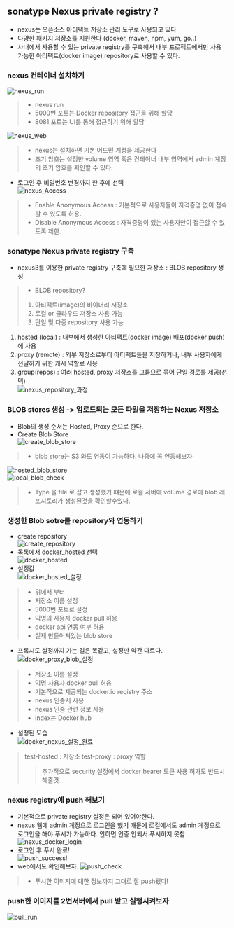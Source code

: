 ## sonatype Nexus private registry ?
- nexus는 오픈소스 아티팩트 저장소 관리 도구로 사용되고 있다 
- 다양한 패키지 저장소를 지원한다 (docker, maven, npm, yum, go..)
- 사내에서 사용할 수 있는 private registry를 구축해서 내부 프로젝트에서만 사용 가능한 아티팩트(docker image) repository로 사용할 수 있다.

### nexus 컨테이너 설치하기
![nexus_run](../docker_file/img/nexus_run.png)    
> - nexus run 
> - 5000번 포트는 Docker repository 접근을 위해 할당
> - 8081 포트는 UI를 통해 접근하기 위해 할당

![nexus_web](../docker_file/img/nexus_web.png)    
> - nexus는 설치하면 기본 어드민 계정을 제공한다
> - 초기 암호는 설정한 volume 영역 혹은 컨테이너 내부 영역에서 admin 계정의 초기 암호를 확인할 수 있다.

- 로그인 후 비밀번호 변경까지 한 후에 선택  
![nexus_Access](../docker_file/img/nexus_Access.png)  
> - Enable Anonymous Access : 기본적으로 사용자들이 자격증명 없이 접속할 수 있도록 허용.
> - Disable Anonymous Access : 자격증명이 있는 사용자만이 접근할 수 있도록 제한.

### sonatype Nexus private registry 구축
- nexus3를 이용한 private registry 구축에 필요한 저장소 : BLOB repository 생성
> - BLOB repository? 
> 1. 아티팩트(image)의 바이너리 저장소
> 2. 로컬 or 클라우드 저장소 사용 가능
> 3. 단일 및 다중 repository 사용 가능
1. hosted (local) : 내부에서 생성한 아티팩트(docker image) 배포(docker push) 에 사용
2. proxy (remote) : 외부 저장소로부터 아티팩트들을 저장하거나, 내부 사용자에게 전달하기 위한 캐시 역할로 사용
3. group(repos) : 여러 hosted, proxy 저장소를 그룹으로 묶어 단일 경로를 제공(선택)  
![nexus_repository_과정](../docker_file/img/nexus_repository_과정.png)    

### BLOB stores 생성 -> 업로드되는 모든 파일을 저장하는 Nexus 저장소
- Blob의 생성 순서는 Hosted, Proxy 순으로 한다.
- Create Blob Store  
![create_blob_store](../docker_file/img/create_blob_store.png)     
> - blob store는 S3 와도 연동이 가능하다. 나중에 꼭 연동해보자

![hosted_blob_store](../docker_file/img/hosted_blob_store.png)   
![local_blob_check](../docker_file/img/local_blob_check.png)    
> - Type 을 file 로 잡고 생성했기 떄문에 로컬 서버에 volume 경로에 blob 레포지토리가 생성된것을 확인할수있다.  

### 생성한 Blob sotre를 repository와 연동하기
- create repository  
![create_repository](../docker_file/img/create_repository.png)    
- 목록에서 docker_hosted 선택  
![docker_hosted](../docker_file/img/docker_hosted.png)    
- 설정값  
![docker_hosted_설정](../docker_file/img/docker_hosted_설정.png)       
> - 위에서 부터 
> - 저장소 이름 설정
> - 5000번 포트로 설정
> - 익명의 사용자 docker pull 허용
> - docker api 연동 여부 허용
> - 실제 만들어져있는 blob store
- 프록시도 설정까지 가는 길은 똑같고, 설정만 약간 다르다.  
![docker_proxy_blob_설정](../docker_file/img/docker_proxy_blob_설정.png)    
> - 저장소 이름 설정
> - 익명 사용자 docker pull 허용
> - 기본적으로 제공되는 docker.io registry 주소
> - nexus 인증서 사용
> - nexus 인증 관련 정보 사용
> - index는 Docker hub
- 설정된 모습  
![docker_nexus_설정_완료](../docker_file/img/docker_nexus_설정_완료.png)  
> test-hosted : 저장소
> test-proxy : proxy 역할
> > 추가적으로 security 설정에서 docker bearer 토큰 사용 허가도 반드시 해줄것.

### nexus registry에 push 해보기
- 기본적으로 private registry 설정은 되어 있어야한다.
- nexus 웹에 admin 계정으로 로그인을 했기 때문에 로컬에서도 admin 계정으로 로그인을 해야 푸시가 가능하다. 안하면 인증 안되서 푸시하지 못함
![nexus_docker_login](../docker_file/img/nexus_docker_login.png)   
- 로그인 후 푸시 완료!  
![push_success!](../docker_file/img/push_success!.png)    
- web에서도 확인해보자.
![push_check](../docker_file/img/push_check.png)  
> - 푸시한 이미지에 대한 정보까지 그대로 잘 push됐다!

### push한 이미지를 2번서버에서 pull 받고 실행시켜보자
![pull_run](../docker_file/img/pull_run.png)   
